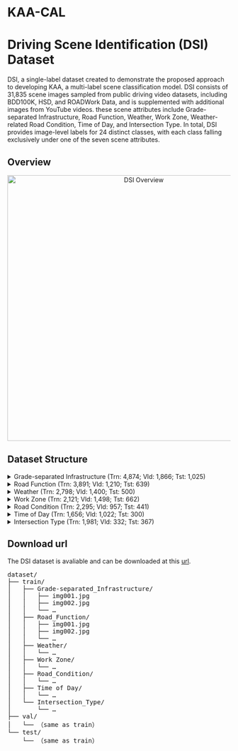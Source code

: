 # KAA-CAL
# Driving Scene Identification (DSI) Dataset
 DSI, a single-label dataset created to demonstrate the proposed approach to developing KAA, a multi-label scene classification model. DSI consists of 31,835 scene images sampled from public driving video datasets, including BDD100K, HSD, and ROADWork Data, and is supplemented with additional images from YouTube videos. these scene attributes include Grade-separated Infrastructure, Road Function, Weather, Work Zone, Weather-related Road Condition, Time of Day, and Intersection Type. In total, DSI provides image-level labels for 24 distinct classes, with each class falling exclusively under one of the seven scene attributes.

## Overview
<p align="center">
  <img src="pic/DSI.png" alt="DSI Overview" width="600" />
</p>

## Dataset Structure

<details>
<summary>Grade-separated Infrastructure (Trn: 4,874; Vld: 1,866; Tst: 1,025)</summary>

| Class             | Trn   | Vld   | Tst |
|-------------------|-------|-------|-----|
| Over-head Bridge  | 3,000 | 1,000 | 500 |
| Tunnel            | 1,136 | 332   | 216 |
| Open Road         | 738   | 534   | 309 |

</details>

<details>
<summary>Road Function (Trn: 3,891; Vld: 1,210; Tst: 639)</summary>

| Class        | Trn   | Vld  | Tst |
|--------------|-------|------|-----|
| Local        | 1,038 | 432  | 339 |
| Arterial     | 1,105 | 260  | 100 |
| Interstate   | 950   | 258  | 100 |
| Collector    | 798   | 260  | 100 |

</details>

<details>
<summary>Weather (Trn: 2,798; Vld: 1,400; Tst: 500)</summary>

| Class    | Trn   | Vld  | Tst |
|----------|-------|------|-----|
| Overcast | 654   | 300  | 100 |
| Clear    | 653   | 300  | 100 |
| Foggy    | 572   | 300  | 100 |
| Snowing  | 561   | 250  | 100 |
| Raining  | 358   | 250  | 100 |

</details>

<details>
<summary>Work Zone (Trn: 2,121; Vld: 1,498; Tst: 662)</summary>

| Class | Trn   | Vld  | Tst |
|-------|-------|------|-----|
| Yes   | 1,418 | 964  | 353 |
| No    | 703   | 534  | 309 |

</details>

<details>
<summary>Road Condition (Trn: 2,295; Vld: 957; Tst: 441)</summary>

| Class | Trn   | Vld  | Tst |
|-------|-------|------|-----|
| Snowy | 938   | 325  | 150 |
| Dry   | 811   | 353  | 145 |
| Wet   | 548   | 279  | 146 |

</details>

<details>
<summary>Time of Day (Trn: 1,656; Vld: 1,022; Tst: 300)</summary>

| Class     | Trn   | Vld  | Tst |
|-----------|-------|------|-----|
| Night     | 708   | 485  | 100 |
| Daytime   | 734   | 400  | 100 |
| Dawn/Dusk | 216   | 164  | 100 |

</details>

<details>
<summary>Intersection Type (Trn: 1,981; Vld: 332; Tst: 367)</summary>

| Class       | Trn   | Vld  | Tst |
|-------------|-------|------|-----|
| None        | 801   | 147  | 111 |
| 4-way       | 673   | 116  | 115 |
| 3-way       | 358   | 50   | 91  |
| Roundabout  | 149   | 19   | 50  |

</details>

## Download url
The DSI dataset is avaliable and can be downloaded at this [url](https://drive.google.com/file/d/1yw4EcfGFGjs2OAa4sWfwQaIDkxDIAR46/view?usp=drive_link).

<pre markdown>
dataset/
├── train/
│   ├── Grade-separated_Infrastructure/
│   │   ├── img001.jpg
│   │   ├── img002.jpg
│   │   └── …
│   ├── Road_Function/
│   │   ├── img001.jpg
│   │   ├── img002.jpg
│   │   └── …
│   ├── Weather/
│   │   └── …
│   ├── Work Zone/
│   │   └── …
│   ├── Road_Condition/
│   │   └── …
│   ├── Time of Day/
│   │   └── …
│   └── Intersection_Type/
│       └── …
├── val/
│   └── （same as train）
└── test/
    └── （same as train）
</pre>
